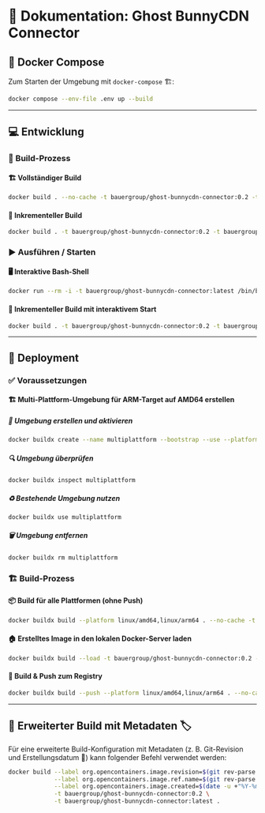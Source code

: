# 📄 Dokumentation: Ghost BunnyCDN Connector&#x20;

## 🐳 Docker Compose

Zum Starten der Umgebung mit `docker-compose` 🏗️:

```bash
docker compose --env-file .env up --build
```

---

## 💻 Entwicklung

### 🔧 Build-Prozess

#### 🏗️ Vollständiger Build

```bash
docker build . --no-cache -t bauergroup/ghost-bunnycdn-connector:0.2 -t bauergroup/ghost-bunnycdn-connector:latest
```

#### 🔄 Inkrementeller Build

```bash
docker build . -t bauergroup/ghost-bunnycdn-connector:0.2 -t bauergroup/ghost-bunnycdn-connector:latest
```

### ▶️ Ausführen / Starten

#### 🖥️ Interaktive Bash-Shell

```bash
docker run --rm -i -t bauergroup/ghost-bunnycdn-connector:latest /bin/bash
```

#### 🔄 Inkrementeller Build mit interaktivem Start

```bash
docker build . -t bauergroup/ghost-bunnycdn-connector:0.2 -t bauergroup/ghost-bunnycdn-connector:latest && docker run --rm -i -t bauergroup/ghost-bunnycdn-connector:latest /bin/bash
```

---

## 🚀 Deployment

### ✅ Voraussetzungen

#### 🏗️ Multi-Plattform-Umgebung für ARM-Target auf AMD64 erstellen

##### 🔧 Umgebung erstellen und aktivieren

```bash
docker buildx create --name multiplattform --bootstrap --use --platform linux/amd64,linux/386,linux/arm64,linux/arm
```

##### 🔍 Umgebung überprüfen

```bash
docker buildx inspect multiplattform
```

##### ♻️ Bestehende Umgebung nutzen

```bash
docker buildx use multiplattform
```

##### 🗑️ Umgebung entfernen

```bash
docker buildx rm multiplattform
```

### 🏗️ Build-Prozess

#### 📦 Build für alle Plattformen (ohne Push)

```bash
docker buildx build --platform linux/amd64,linux/arm64 . --no-cache -t bauergroup/ghost-bunnycdn-connector:0.2 -t bauergroup/ghost-bunnycdn-connector:latest
```

#### 🏠 Erstelltes Image in den lokalen Docker-Server laden

```bash
docker buildx build --load -t bauergroup/ghost-bunnycdn-connector:0.2 -t bauergroup/ghost-bunnycdn-connector:latest .
```

#### 🚀 Build & Push zum Registry

```bash
docker buildx build --push --platform linux/amd64,linux/arm64 . --no-cache -t bauergroup/ghost-bunnycdn-connector:0.2 -t bauergroup/ghost-bunnycdn-connector:latest
```

---

## 📜 Erweiterter Build mit Metadaten 🏷️

Für eine erweiterte Build-Konfiguration mit Metadaten (z. B. Git-Revision und Erstellungsdatum 📅) kann folgender Befehl verwendet werden:

```bash
docker build --label org.opencontainers.image.revision=$(git rev-parse HEAD) \
             --label org.opencontainers.image.ref.name=$(git rev-parse --abbrev-ref HEAD) \
             --label org.opencontainers.image.created=$(date -u +"%Y-%m-%dT%H:%M:%SZ") \
             -t bauergroup/ghost-bunnycdn-connector:0.2 \
             -t bauergroup/ghost-bunnycdn-connector:latest .
```

